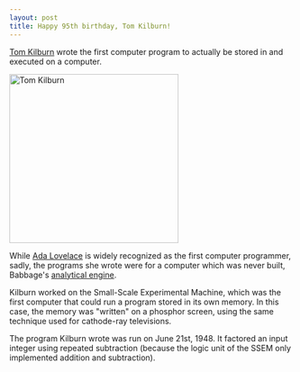 ```yaml
---
layout: post
title: Happy 95th birthday, Tom Kilburn!
---
```


[Tom Kilburn](https://en.wikipedia.org/wiki/Tom_Kilburn) wrote the first computer program to actually be stored in and executed on a computer.

<img src="https://upload.wikimedia.org/wikipedia/commons/3/34/Fl-tom-kilburn.jpg" alt="Tom Kilburn" width="300">

While [Ada Lovelace](https://en.wikipedia.org/wiki/Ada_Lovelace) is widely recognized as the first computer programmer, sadly, the programs she wrote were for a computer which was never built, Babbage's [analytical engine](https://en.wikipedia.org/wiki/Analytical_Engine).

Kilburn worked on the Small-Scale Experimental Machine, which was the first computer that could run a program stored in its own memory.  In this case, the memory was "written" on a phosphor screen, using the same technique used for cathode-ray televisions.

The program Kilburn wrote was run on June 21st, 1948.  It factored an input integer using repeated subtraction (because the logic unit of the SSEM only implemented addition and subtraction).
